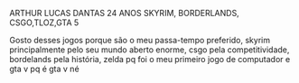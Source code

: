 ARTHUR LUCAS DANTAS
24 ANOS 
SKYRIM, BORDERLANDS, CSGO,TLOZ,GTA 5

Gosto desses jogos porque são o meu passa-tempo preferido, skyrim principalmente pelo seu mundo aberto enorme, csgo pela competitividade, bordelands pela história, zelda pq foi o meu primeiro jogo de computador e gta v pq é gta v né